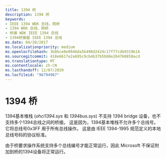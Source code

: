 ```yaml
---
title: 1394 桥
description: 1394 桥
keywords:
- IEEE 1394 WDK 总线，网桥
- 1394 WDK 总线，网桥
- 桥接 WDK IEEE 1394 总线
- 1394桥接器 IEEE 1394 总线
ms.date: 04/20/2017
ms.localizationpriority: medium
ms.openlocfilehash: 3b8bce8e0946da5b498d2424c17f77cdb9319b16
ms.sourcegitcommit: 418e6617e2a695c9cb4b37b5b60e264760858acd
ms.translationtype: MT
ms.contentlocale: zh-CN
ms.lasthandoff: 12/07/2020
ms.locfileid: "96794967"
---
```

# <a name="1394-bridges"></a>1394 桥





1394基本堆栈 (*ohci1394.sys* 和 *1394bus.sys*) 不支持 1394 bridge 设备，也不支持多个1394总线之间的桥接。 这是因为，1394基本堆栈不允许多个总线号。 它将总线号0x3FF 用于所有总线操作。 这是由 IEEE 1394-1995 规范定义的本地总线号码的协议标准。

由于桥要求操作系统支持多个总线编号才能正常运行，因此 Microsoft 不保证附加到桥的1394设备将正常运行。

 

 




